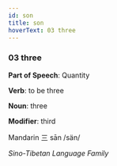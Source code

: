 ```yaml
---
id: son
title: son
hoverText: 03 three
---
```


### 03 three

**Part of Speech**: Quantity

**Verb**: to be three

**Noun**: three

**Modifier**: third

Mandarin 三 sān /sän/

*Sino-Tibetan Language Family*